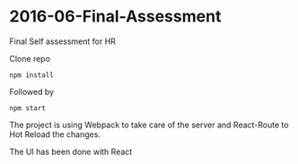 # 2016-06-Final-Assessment
Final Self assessment for HR 

Clone repo 

```
npm install
```

Followed by 

```
npm start
```

The project is using Webpack to take care of the server and React-Route to Hot Reload the changes.

The UI has been done with React